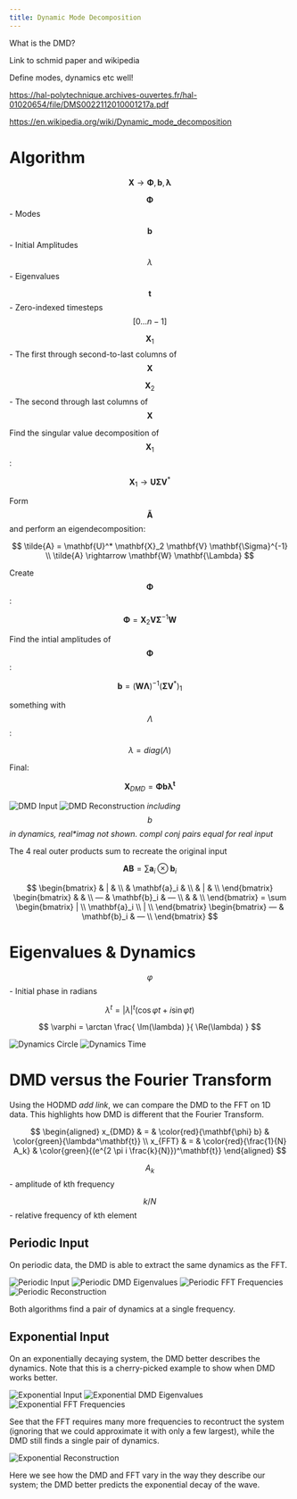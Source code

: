 ```yaml
---
title: Dynamic Mode Decomposition
---
```

<!-- TODO 
Why can't use big lambda
Original lstsq b formulation?
-->

What is the DMD?

Link to schmid paper and wikipedia

Define modes, dynamics etc well!

https://hal-polytechnique.archives-ouvertes.fr/hal-01020654/file/DMS0022112010001217a.pdf

https://en.wikipedia.org/wiki/Dynamic_mode_decomposition

# Algorithm

$$ \mathbf{X} \rightarrow \mathbf{\Phi}, \mathbf{b}, \mathbf{\lambda} $$

$$ \mathbf{\Phi} $$ - Modes

$$ \mathbf{b} $$ - Initial Amplitudes

$$ \lambda $$ - Eigenvalues

$$ \mathbf{t} $$ - Zero-indexed timesteps $$ [0 \dots n-1] $$

$$ \mathbf{X}_1 $$ - The first through second-to-last columns of $$ \mathbf{X} $$

$$ \mathbf{X}_2 $$ - The second through last columns of $$ \mathbf{X} $$

Find the singular value decomposition of $$ \mathbf{X}_1 $$:

$$ \mathbf{X}_1 \rightarrow \mathbf{U} \mathbf{\Sigma} \mathbf{V}^* $$

Form $$ \mathbf{\tilde{A}} $$ and perform an eigendecomposition:

$$
\tilde{A} = \mathbf{U}^* \mathbf{X}_2 \mathbf{V} \mathbf{\Sigma}^{-1} \\
\tilde{A} \rightarrow \mathbf{W} \mathbf{\Lambda}
$$

Create $$ \mathbf{\Phi} $$:

$$ \mathbf{\Phi} = \mathbf{X}_2 \mathbf{V} \mathbf{\Sigma}^{-1} \mathbf{W} $$

Find the intial amplitudes of $$ \mathbf{\Phi} $$:

$$ \mathbf{b} = (\mathbf{W} \mathbf{\Lambda})^{-1} (\mathbf{\Sigma} \mathbf{V}^*)_1 $$

something with $$ \Lambda $$:

$$ \lambda = diag(\Lambda) $$

Final:

$$ \mathbf{X}_{DMD} = \mathbf{\Phi} \mathbf{b} \mathbf{\lambda}^{\mathbf{t}} $$

![DMD Input](/assets/dmd/dmd_input.png)
![DMD Reconstruction](/assets/dmd/dmd_recon.png)
*including $$ b $$ in dynamics, real\*imag not shown. compl conj pairs equal for real input*

The 4 real outer products sum to recreate the original input

$$ \mathbf{AB} = \sum \mathbf{a}_i \otimes \mathbf{b}_i $$

$$
\begin{bmatrix}
    & | & \\
    & \mathbf{a}_i & \\
    & | & \\
\end{bmatrix}
\begin{bmatrix}
    & & \\
    — & \mathbf{b}_i & — \\
    & & \\
\end{bmatrix}
= \sum
\begin{bmatrix}
    | \\
    \mathbf{a}_i \\
    | \\
\end{bmatrix}
\begin{bmatrix}
    — & \mathbf{b}_i & — \\
\end{bmatrix}
$$


# Eigenvalues & Dynamics

$$ \varphi $$ - Initial phase in radians

$$ \lambda^t = |\lambda|^t (\cos \varphi t + i \sin \varphi t) $$

$$ \varphi = \arctan \frac{ \Im(\lambda) }{ \Re(\lambda) } $$

![Dynamics Circle](/assets/dmd/dyn_circle.png)
![Dynamics Time](/assets/dmd/dyn_time.png)

# DMD versus the Fourier Transform

Using the HODMD *add link*, we can compare the DMD to the FFT on 1D data. This highlights how DMD is different that the Fourier Transform.

$$
\begin{aligned}
x_{DMD} & = & \color{red}{\mathbf{\phi} b} & \color{green}{\lambda^\mathbf{t}} \\
x_{FFT} & = & \color{red}{\frac{1}{N} A_k} & \color{green}{(e^{2 \pi i \frac{k}{N}})^\mathbf{t}}
\end{aligned}
$$

$$ A_k $$ - amplitude of kth frequency

$$ k / N $$ - relative frequency of kth element

## Periodic Input

On periodic data, the DMD is able to extract the same dynamics as the FFT.

![Periodic Input](/assets/dmd/period_input.png)
![Periodic DMD Eigenvalues](/assets/dmd/period_dmd.png)
![Periodic FFT Frequencies](/assets/dmd/period_fft.png)
![Periodic Reconstruction](/assets/dmd/period_recon.png)

Both algorithms find a pair of dynamics at a single frequency.

## Exponential Input

On an exponentially decaying system, the DMD better describes the dynamics.
Note that this is a cherry-picked example to show when DMD works better.

![Exponential Input](/assets/dmd/exp_input.png)
![Exponential DMD Eigenvalues](/assets/dmd/exp_dmd.png)
![Exponential FFT Frequencies](/assets/dmd/exp_fft.png)

See that the FFT requires many more frequencies to recontruct the system (ignoring that we could approximate it with only a few largest), while the DMD still finds a single pair of dynamics.

![Exponential Reconstruction](/assets/dmd/exp_recon.png)

Here we see how the DMD and FFT vary in the way they describe our system; the DMD better predicts the exponential decay of the wave.